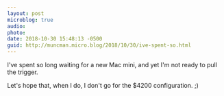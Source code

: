 ```yaml
---
layout: post
microblog: true
audio: 
photo: 
date: 2018-10-30 15:48:13 -0500
guid: http://muncman.micro.blog/2018/10/30/ive-spent-so.html
---
```

I've spent so long waiting for a new Mac mini, and yet I'm not ready to pull the trigger. 

Let's hope that, when I do, I don't go for the $4200 configuration. ;) 
